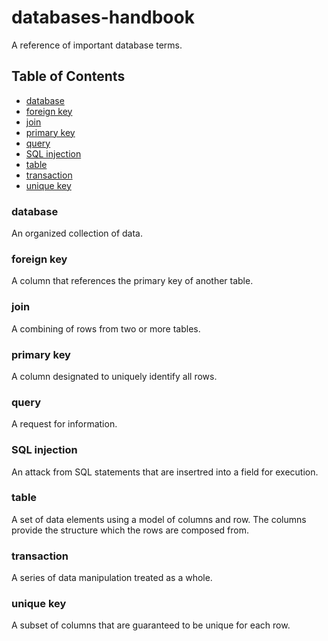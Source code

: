 # databases-handbook

A reference of important database terms.

## Table of Contents
- [database](#database)
- [foreign key](#foreign-key)
- [join](#join)
- [primary key](#primary-key)
- [query](#query)
- [SQL injection](#sql-injection)
- [table](#table)
- [transaction](#transaction)
- [unique key](#unique-key)

### database
An organized collection of data.

### foreign key
A column that references the primary key of another table.

### join
A combining of rows from two or more tables.

### primary key
A column designated to uniquely identify all rows.

### query
A request for information.

### SQL injection
An attack from SQL statements that are insertred into a field for execution.

### table
A set of data elements using a model of columns and row. The columns provide the structure which the rows are composed from.

### transaction
A series of data manipulation treated as a whole.

### unique key
A subset of columns that are guaranteed to be unique for each row.
